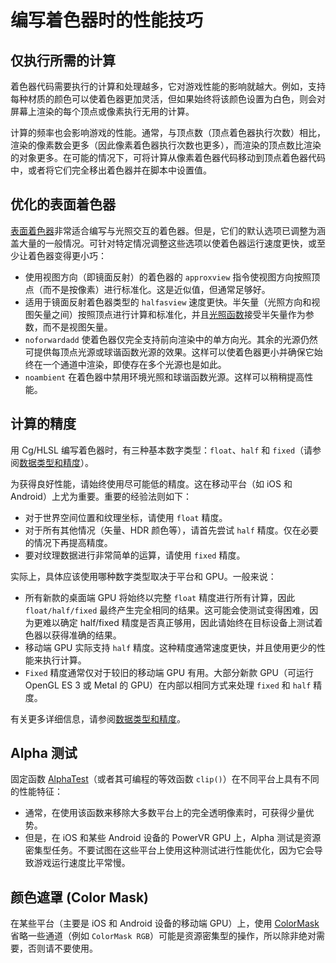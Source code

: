 # 编写着色器时的性能技巧


## 仅执行所需的计算


着色器代码需要执行的计算和处理越多，它对游戏性能的影响就越大。例如，支持每种材质的颜色可以使着色器更加灵活，但如果始终将该颜色设置为白色，则会对屏幕上渲染的每个顶点或像素执行无用的计算。

计算的频率也会影响游戏的性能。通常，与顶点数（顶点着色器执行次数）相比，渲染的像素数会更多（因此像素着色器执行次数也更多），而渲染的顶点数比渲染的对象更多。在可能的情况下，可将计算从像素着色器代码移动到顶点着色器代码中，或者将它们完全移出着色器并在脚本中设置值。


## 优化的表面着色器


[表面着色器](SL-SurfaceShaders.html)非常适合编写与光照交互的着色器。但是，它们的默认选项已调整为涵盖大量的一般情况。可针对特定情况调整这些选项以使着色器运行速度更快，或至少让着色器变得更小巧：

* 使用视图方向（即镜面反射）的着色器的 `approxview` 指令使视图方向按照顶点（而不是按像素）进行标准化。这是近似值，但通常足够好。
* 适用于镜面反射着色器类型的 `halfasview` 速度更快。半矢量（光照方向和视图矢量之间）按照顶点进行计算和标准化，并且[光照函数](SL-SurfaceShaderLighting.html)接受半矢量作为参数，而不是视图矢量。
* `noforwardadd` 使着色器仅完全支持前向渲染中的单方向光。其余的光源仍然可提供每顶点光源或球谐函数光源的效果。这样可以使着色器更小并确保它始终在一个通道中渲染，即使存在多个光源也是如此。
* `noambient` 在着色器中禁用环境光照和球谐函数光源。这样可以稍稍提高性能。


## 计算的精度


用 Cg/HLSL 编写着色器时，有三种基本数字类型：`float`、`half` 和 `fixed`（请参阅[数据类型和精度](SL-DataTypesAndPrecision.html)）。

为获得良好性能，请始终使用尽可能低的精度。这在移动平台（如 iOS 和 Android）上尤为重要。重要的经验法则如下：

* 对于世界空间位置和纹理坐标，请使用 `float` 精度。
* 对于所有其他情况（矢量、HDR 颜色等），请首先尝试 `half` 精度。仅在必要的情况下再提高精度。
* 要对纹理数据进行非常简单的运算，请使用 `fixed` 精度。

实际上，具体应该使用哪种数字类型取决于平台和 GPU。一般来说：

* 所有新款的桌面端 GPU 将始终以完整 `float` 精度进行所有计算，因此 `float/half/fixed` 最终产生完全相同的结果。这可能会使测试变得困难，因为更难以确定 half/fixed 精度是否真正够用，因此请始终在目标设备上测试着色器以获得准确的结果。
* 移动端 GPU 实际支持 `half` 精度。这种精度通常速度更快，并且使用更少的性能来执行计算。
* `Fixed` 精度通常仅对于较旧的移动端 GPU 有用。大部分新款 GPU（可运行 OpenGL ES 3 或 Metal 的 GPU）在内部以相同方式来处理 `fixed` 和 `half` 精度。

有关更多详细信息，请参阅[数据类型和精度](SL-DataTypesAndPrecision.html)。


## Alpha 测试


固定函数 [AlphaTest](SL-AlphaTest.html)（或者其可编程的等效函数 `clip()`）在不同平台上具有不同的性能特征：

* 通常，在使用该函数来移除大多数平台上的完全透明像素时，可获得少量优势。
* 但是，在 iOS 和某些 Android 设备的 PowerVR GPU 上，Alpha 测试是资源密集型任务。不要试图在这些平台上使用这种测试进行性能优化，因为它会导致游戏运行速度比平常慢。


## 颜色遮罩 (Color Mask)


在某些平台（主要是 iOS 和 Android 设备的移动端 GPU）上，使用 [ColorMask](SL-Pass.html) 省略一些通道（例如 `ColorMask RGB`）可能是资源密集型的操作，所以除非绝对需要，否则请不要使用。
